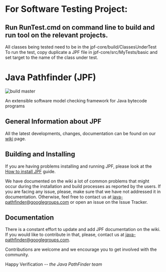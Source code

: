# For Software Testing Project:
## Run RunTest.cmd on command line to build and run tool on the relevant projects.

All classes being tested need to be in the jpf-core/build/ClassesUnderTest
To run the test, copy duplicate a JPF file in jpf-core/src/MyTests/basic and set target to the name of the class under test.

# Java Pathfinder (JPF)
![build master](https://github.com/javapathfinder/jpf-core/actions/workflows/simple_build.yml/badge.svg)

An extensible software model checking framework for Java bytecode programs

## General Information about JPF

All the latest developments, changes, documentation can be found on our
[wiki](https://github.com/javapathfinder/jpf-core/wiki) page.

## Building and Installing

If you are having problems installing and running JPF, please look at the [How
to install
JPF](https://github.com/javapathfinder/jpf-core/wiki/How-to-install-JPF) guide.


We have documented on the wiki a lot of common problems that might occur during the installation and
build processes as reported by the users.  If you are facing any issue, please, make
sure that we have not addressed it in documentation. Otherwise, feel free to
contact us at java-pathfinder@googlegroups.com or open an issue on the Issue
Tracker.

## Documentation

There is a constant effort to update and add JPF documentation on the wiki.
If you would like to contribute in that, please, contact us at
java-pathfinder@googlegroups.com.

Contributions are welcome and we encourage you to get involved with the
community.

Happy Verification
*-- the Java PathFinder team*
